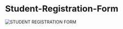 # Student-Registration-Form
![STUDENT REGISTRATION FORM](https://user-images.githubusercontent.com/95064494/192138307-bf7518ce-6b31-4669-bd5d-8e6ec288bc13.png)
